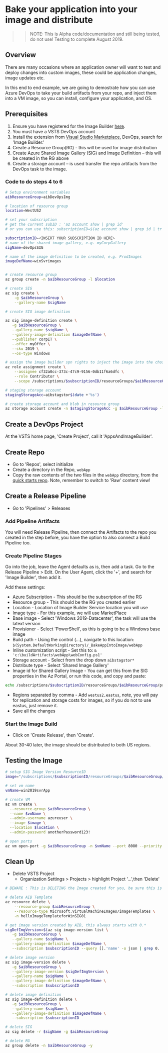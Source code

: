 # Bake your application into your image and distribute  

>>NOTE: This is Alpha code/documentation and still being tested, do not use! Testing to complete August 2019.

## Overview
There are many occasions where an application owner will want to test and deploy changes into custom images, these could be application changes, image updates etc. 

In this end to end example, we are going to demostrate how you can use Azure DevOps to take your build artifacts from your repo, and inject them into a VM image, so you can install, configure your application, and OS.

## Prerequisites
1. Ensure you have registered for the Image Builder [here](https://github.com/danielsollondon/azvmimagebuilder/tree/master/quickquickstarts/0_Creating_a_Custom_Windows_Managed_Image#register-for-image-builder--vm--storage-features).
2. You must have a VSTS DevOps account
3. Install the extension from [Visual Studio Marketplace](https://marketplace.visualstudio.com/azuredevops), DevOps, search for 'Image Builder.'
4. Create a Resource Group(RG) - this will be used for image distribution
5. Create Azure Shared Image Gallery (SIG) and Image Definition – this will be created in the RG above
6. Create a storage account – is used transfer the repo artifacts from the DevOps task to the image.


### Code to do steps 4 to 6
```bash
# Setup environment variables
aibResourceGroup=aibDevOpsImg

# location of resource group
location=WestUS2

# set your subscription
# get the current subID : 'az account show | grep id'
# or you can use this: subscriptionID=$(az account show | grep id | tr -d '",' | cut -c7-)

subscriptionID=<INSERT YOUR SUBSCRIPTION ID HERE>
# name of the shared image gallery, e.g. myCorpGallery
sigName=devOpsSIG

# name of the image definition to be created, e.g. ProdImages
imageDefName=winSvrimages


# create resource group
az group create -n $aibResourceGroup -l $location

# create SIG
az sig create \
    -g $aibResourceGroup \
    --gallery-name $sigName

# create SIG image definition

az sig image-definition create \
   -g $aibResourceGroup \
   --gallery-name $sigName \
   --gallery-image-definition $imageDefName \
   --publisher corpIT \
   --offer myOffer \
   --sku 2019 \
   --os-type Windows

# assign the image builder spn rights to inject the image into the chosen resource group
az role assignment create \
    --assignee cf32a0cc-373c-47c9-9156-0db11f6a6dfc \
    --role Contributor \
    --scope /subscriptions/$subscriptionID/resourceGroups/$aibResourceGroup

# staging storage account
stagingStorageAcc=aibstagstor$(date +'%s')

# create storage account and blob in resource group
az storage account create -n $stagingStorageAcc -g $aibResourceGroup -l $location --sku Standard_LRS

```

## Create a DevOps Project 
At the VSTS home page, 'Create Project', call it 'AppsAndImageBuilder'.

## Create Repo
* Go to 'Repos', select initialize
* Create a directory in the Repo, `webApp`
* Copy the raw contents of the two files in the `webApp` directory, from the [quick starts repo](https://github.com/danielsollondon/azvmimagebuilder/tree/master/solutions/1_Azure_DevOps/webApp). Note, remember to switch to 'Raw' content view!

## Create a Release Pipeline
* Go to 'Pipelines' > Releases

### Add Pipeline Artifacts
You will need Release Pipeline, then connect the Artifacts to the repo you created in the step before, you have the option to also connect a Build Pipeline too.

### Create Pipeline Stages
Go into the job, leave the Agent defaults as is, then add a task.
Go to the Release Pipeline > Edit. On the User Agent, click the '+', and search for 'Image Builder', then add it.


Add these settings:
* Azure Subscription - This should be the subscription of the RG
* Resource group - This should be the RG you created earlier
* Location - Location of Image Builder Service location you will use
* Image type - For this example, we will use MarketPlace
* Base image - Select 'Windows 2019-Datacenter', the task will use the latext version
* Provisioner - Select 'PowerShell', as this is going to be a Windows base image
* Build path - Using the control (...), navigate to this location: `$(System.DefaultWorkingDirectory)/_BakeAppIntoImage/webApp`
* Inline customization script - Set this to: `& 'c:\buildArtifacts\webApp\webConfig.ps1'`
* Storage account - Select from the drop down `aibstagstor*`
* Distribute type - Select 'Shared Image Gallery'
* Image id for Shared Gallery Image - You can get this from the SIG properties in the Az Portal, or run this code, and copy and paste:
```bash
echo /subscriptions/$subscriptionID/resourceGroups/$aibResourceGroup/providers/Microsoft.Compute/galleries/$sigName/images/$imageDefName 
```
* Regions separated by comma - Add `westus2,eastus`, note, you will pay for replication and storage costs for images, so if you do not to use eastus, just remove it.
* Save all the changes

### Start the Image Build
* Click on 'Create Release', then 'Create'.

About 30-40 later, the image should be distributed to both US regions.

## Testing the Image

```bash
# setup SIG Image Version ResourceID
image="/subscriptions/$subscriptionID/resourceGroups/$aibResourceGroup/providers/Microsoft.Compute/galleries/$sigName/images/$imageDefName/versions/latest"

# set vm name
vmName=win2019svrApp

# create VM
az vm create \
  --resource-group $aibResourceGroup \
  --name $vmName \
  --admin-username azureuser \
  --image $image \
  --location $location \
  --admin-password anotherPassword123!

# open ports
az vm open-port -g $aibResourceGroup -n $vmName --port 8080 --priority 100

```

## Clean Up

* Delete VSTS Project
    * Organization Settings > Projects > highlight Project '...',then 'Delete' 

```bash
# BEWARE : This is DELETING the Image created for you, be sure this is what you want!!!

# delete AIB Template
az resource delete \
    --resource-group $aibResourceGroup \
    --resource-type Microsoft.VirtualMachineImages/imageTemplates \
    -n helloImageTemplateforWinSIG01

# get image version created by AIB, this always starts with 0.*
sigDefImgVersion=$(az sig image-version list \
   -g $aibResourceGroup \
   --gallery-name $sigName \
   --gallery-image-definition $imageDefName \
   --subscription $subscriptionID --query [].'name' -o json | grep 0. | tr -d '"')

# delete image version
az sig image-version delete \
   -g $aibResourceGroup \
   --gallery-image-version $sigDefImgVersion \
   --gallery-name $sigName \
   --gallery-image-definition $imageDefName \
   --subscription $subscriptionID

# delete image definition
az sig image-definition delete \
   -g $aibResourceGroup \
   --gallery-name $sigName \
   --gallery-image-definition $imageDefName \
   --subscription $subscriptionID

# delete SIG
az sig delete -r $sigName -g $aibResourceGroup

# delete RG
az group delete -n $aibResourceGroup -y